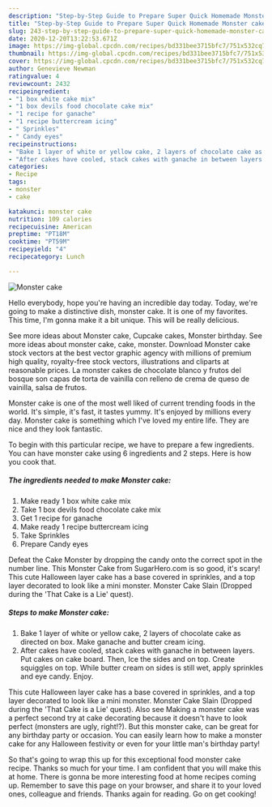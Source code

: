 ```yaml
---
description: "Step-by-Step Guide to Prepare Super Quick Homemade Monster cake"
title: "Step-by-Step Guide to Prepare Super Quick Homemade Monster cake"
slug: 243-step-by-step-guide-to-prepare-super-quick-homemade-monster-cake
date: 2020-12-20T13:22:53.671Z
image: https://img-global.cpcdn.com/recipes/bd331bee3715bfc7/751x532cq70/monster-cake-recipe-main-photo.jpg
thumbnail: https://img-global.cpcdn.com/recipes/bd331bee3715bfc7/751x532cq70/monster-cake-recipe-main-photo.jpg
cover: https://img-global.cpcdn.com/recipes/bd331bee3715bfc7/751x532cq70/monster-cake-recipe-main-photo.jpg
author: Genevieve Newman
ratingvalue: 4
reviewcount: 2432
recipeingredient:
- "1 box white cake mix"
- "1 box devils food chocolate cake mix"
- "1 recipe for ganache"
- "1 recipe buttercream icing"
- " Sprinkles"
- " Candy eyes"
recipeinstructions:
- "Bake 1 layer of white or yellow cake, 2 layers of chocolate cake as directed on box. Make ganache and butter cream icing."
- "After cakes have cooled, stack cakes with ganache in between layers. Put cakes on cake board. Then, Ice the sides and on top. Create squiggles on top. While butter cream on sides is still wet, apply sprinkles and eye candy. Enjoy."
categories:
- Recipe
tags:
- monster
- cake

katakunci: monster cake 
nutrition: 109 calories
recipecuisine: American
preptime: "PT18M"
cooktime: "PT59M"
recipeyield: "4"
recipecategory: Lunch

---
```



![Monster cake](https://img-global.cpcdn.com/recipes/bd331bee3715bfc7/751x532cq70/monster-cake-recipe-main-photo.jpg)

Hello everybody, hope you're having an incredible day today. Today, we're going to make a distinctive dish, monster cake. It is one of my favorites. This time, I'm gonna make it a bit unique. This will be really delicious.

See more ideas about Monster cake, Cupcake cakes, Monster birthday. See more ideas about monster cake, cake, monster. Download Monster cake stock vectors at the best vector graphic agency with millions of premium high quality, royalty-free stock vectors, illustrations and cliparts at reasonable prices. La monster cakes de chocolate blanco y frutos del bosque son capas de torta de vainilla con relleno de crema de queso de vainilla, salsa de frutos.

Monster cake is one of the most well liked of current trending foods in the world. It's simple, it's fast, it tastes yummy. It's enjoyed by millions every day. Monster cake is something which I've loved my entire life. They are nice and they look fantastic.


To begin with this particular recipe, we have to prepare a few ingredients. You can have monster cake using 6 ingredients and 2 steps. Here is how you cook that.

<!--inarticleads1-->

##### The ingredients needed to make Monster cake:

1. Make ready 1 box white cake mix
1. Take 1 box devils food chocolate cake mix
1. Get 1 recipe for ganache
1. Make ready 1 recipe buttercream icing
1. Take  Sprinkles
1. Prepare  Candy eyes


Defeat the Cake Monster by dropping the candy onto the correct spot in the number line. This Monster Cake from SugarHero.com is so good, it&#39;s scary! This cute Halloween layer cake has a base covered in sprinkles, and a top layer decorated to look like a mini monster. Monster Cake Slain (Dropped during the &#39;That Cake is a Lie&#39; quest). 

<!--inarticleads2-->

##### Steps to make Monster cake:

1. Bake 1 layer of white or yellow cake, 2 layers of chocolate cake as directed on box. Make ganache and butter cream icing.
1. After cakes have cooled, stack cakes with ganache in between layers. Put cakes on cake board. Then, Ice the sides and on top. Create squiggles on top. While butter cream on sides is still wet, apply sprinkles and eye candy. Enjoy.


This cute Halloween layer cake has a base covered in sprinkles, and a top layer decorated to look like a mini monster. Monster Cake Slain (Dropped during the &#39;That Cake is a Lie&#39; quest). Also see Making a monster cake was a perfect second try at cake decorating because it doesn&#39;t have to look perfect (monsters are ugly, right!?). But this monster cake, can be great for any birthday party or occasion. You can easily learn how to make a monster cake for any Halloween festivity or even for your little man&#39;s birthday party! 

So that's going to wrap this up for this exceptional food monster cake recipe. Thanks so much for your time. I am confident that you will make this at home. There is gonna be more interesting food at home recipes coming up. Remember to save this page on your browser, and share it to your loved ones, colleague and friends. Thanks again for reading. Go on get cooking!
